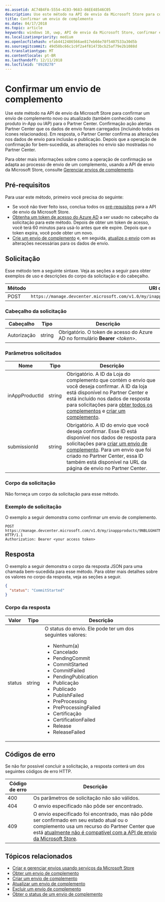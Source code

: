 ```yaml
---
ms.assetid: AC74B4FA-5554-4C03-9683-86EE48546C05
description: Use este método na API de envio da Microsoft Store para confirmar um envio de complemento novo ou atualizado para o Partner Center.
title: Confirmar um envio de complemento
ms.date: 04/17/2018
ms.topic: article
keywords: windows 10, uwp, API de envio da Microsoft Store, confirmar envio de complemento, produto no app, IAP
ms.localizationpriority: medium
ms.openlocfilehash: efab4412486566ae817eb66e78f5407533a30d5b
ms.sourcegitcommit: 49d58bc66c1c9f2a4f81473bcb25af79e2b1088d
ms.translationtype: MT
ms.contentlocale: pt-BR
ms.lasthandoff: 12/11/2018
ms.locfileid: "8928278"
---
```

# <a name="commit-an-add-on-submission"></a>Confirmar um envio de complemento

Use este método na API de envio da Microsoft Store para confirmar um envio de complemento novo ou atualizado (também conhecido como produto in-App ou IAP) para o Partner Center. Confirmação ação alertas Partner Center que os dados de envio foram carregados (incluindo todos os ícones relacionados). Em resposta, o Partner Center confirma as alterações nos dados de envio para inclusão e publicação. Depois que a operação de confirmação for bem-sucedida, as alterações no envio são mostradas no Partner Center.

Para obter mais informações sobre como a operação de confirmação se adapta ao processo de envio de um complemento, usando a API de envio da Microsoft Store, consulte [Gerenciar envios de complemento](manage-add-on-submissions.md).

## <a name="prerequisites"></a>Pré-requisitos

Para usar este método, primeiro você precisa do seguinte:

* Se você não tiver feito isso, conclua todos os [pré-requisitos](create-and-manage-submissions-using-windows-store-services.md#prerequisites) para a API de envio da Microsoft Store.
* [Obtenha um token de acesso do Azure AD](create-and-manage-submissions-using-windows-store-services.md#obtain-an-azure-ad-access-token) a ser usado no cabeçalho da solicitação para este método. Depois de obter um token de acesso, você terá 60 minutos para usá-lo antes que ele expire. Depois que o token expira, você pode obter um novo.
* [Crie um envio de complemento](create-an-add-on-submission.md) e, em seguida, [atualize o envio](update-an-add-on-submission.md) com as alterações necessárias para os dados de envio.

## <a name="request"></a>Solicitação

Esse método tem a seguinte sintaxe. Veja as seções a seguir para obter exemplos de uso e descrições do corpo da solicitação e do cabeçalho.

| Método | URI da solicitação                                                      |
|--------|------------------------------------------------------------------|
| POST    | ```https://manage.devcenter.microsoft.com/v1.0/my/inappproducts/{inAppProductId}/submissions/{submissionId}/commit``` |


### <a name="request-header"></a>Cabeçalho da solicitação

| Cabeçalho        | Tipo   | Descrição                                                                 |
|---------------|--------|-----------------------------------------------------------------------------|
| Autorização | string | Obrigatório. O token de acesso do Azure AD no formulário **Bearer** &lt;*token*&gt;. |


### <a name="request-parameters"></a>Parâmetros solicitados

| Nome        | Tipo   | Descrição                                                                 |
|---------------|--------|-----------------------------------------------------------------------------|
| inAppProductId | string | Obrigatório. A ID da Loja do complemento que contém o envio que você deseja confirmar. A ID da loja está disponível no Partner Center e está incluído nos dados de resposta para solicitações para [obter todos os complementos](get-all-add-ons.md) e [criar um complemento](create-an-add-on.md). |
| submissionId | string | Obrigatório. A ID do envio que você deseja confirmar. Esse ID está disponível nos dados de resposta para solicitações para [criar um envio de complemento](create-an-add-on-submission.md). Para um envio que foi criado no Partner Center, essa ID também está disponível na URL da página de envio no Partner Center.  |


### <a name="request-body"></a>Corpo da solicitação

Não forneça um corpo da solicitação para esse método.

### <a name="request-example"></a>Exemplo de solicitação

O exemplo a seguir demonstra como confirmar um envio de complemento.

```
POST https://manage.devcenter.microsoft.com/v1.0/my/inappproducts/9NBLGGH4TNMP/submissions/1152921504621230023/commit HTTP/1.1
Authorization: Bearer <your access token>
```

## <a name="response"></a>Resposta

O exemplo a seguir demonstra o corpo da resposta JSON para uma chamada bem-sucedida para esse método. Para obter mais detalhes sobre os valores no corpo da resposta, veja as seções a seguir.

```json
{
  "status": "CommitStarted"
}
```

### <a name="response-body"></a>Corpo da resposta

| Valor      | Tipo   | Descrição                                                                                                                                                                                                                                                                         |
|------------|--------|----------------------------------------------------------------------------------------------------------------------------------------------------------------------------------------------------------------------------------------------------------------------------------------|
| status           | string  | O status do envio. Ele pode ter um dos seguintes valores: <ul><li>Nenhum(a)</li><li>Cancelado</li><li>PendingCommit</li><li>CommitStarted</li><li>CommitFailed</li><li>PendingPublication</li><li>Publicação</li><li>Publicado</li><li>PublishFailed</li><li>PreProcessing</li><li>PreProcessingFailed</li><li>Certificação</li><li>CertificationFailed</li><li>Release</li><li>ReleaseFailed</li></ul>  |


## <a name="error-codes"></a>Códigos de erro

Se não for possível concluir a solicitação, a resposta conterá um dos seguintes códigos de erro HTTP.

| Código de erro |  Descrição   |
|--------|------------------|
| 400  | Os parâmetros de solicitação não são válidos. |
| 404  | O envio especificado não pôde ser encontrado. |
| 409  | O envio especificado foi encontrado, mas não pôde ser confirmado em seu estado atual ou o complemento usa um recurso do Partner Center que está [atualmente não é compatível com a API de envio da Microsoft Store](create-and-manage-submissions-using-windows-store-services.md#not_supported). |


## <a name="related-topics"></a>Tópicos relacionados

* [Criar e gerenciar envios usando serviços da Microsoft Store](create-and-manage-submissions-using-windows-store-services.md)
* [Obter um envio de complemento](get-an-add-on-submission.md)
* [Criar um envio de complemento](create-an-add-on-submission.md)
* [Atualizar um envio de complemento](update-an-add-on-submission.md)
* [Excluir um envio de complemento](delete-an-add-on-submission.md)
* [Obter o status de um envio de complemento](get-status-for-an-add-on-submission.md)
